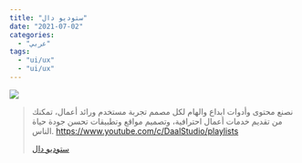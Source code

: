 ```yaml
---
title: "ستوديو دال"
date: "2021-07-02"
categories:
  - "عربي"
tags:
  - "ui/ux"
  - "ui/ux"
---
```


![](https://yt3.ggpht.com/ytc/AKedOLStPJCQEpJ2W1WjvUElT4QBdm49DEJ_p3hKnPPH=s176-c-k-c0x00ffffff-no-rj)

> نصنع محتوى وأدوات ابداع والهام لكل مصمم تجربة مستخدم ورائد أعمال، تمكنك من تقديم خدمات أعمال احترافية، وتصميم مواقع وتطبيقات تحسن جودة حياة الناس. https://www.youtube.com/c/DaalStudio/playlists
>
> [ستوديو دال](https://www.youtube.com/c/DaalStudio/playlists)
